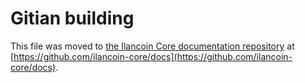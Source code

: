 Gitian building
================

This file was moved to [the Ilancoin Core documentation repository](https://github.com/ilancoin-core/docs/blob/master/gitian-building.md) at [https://github.com/ilancoin-core/docs](https://github.com/ilancoin-core/docs).
